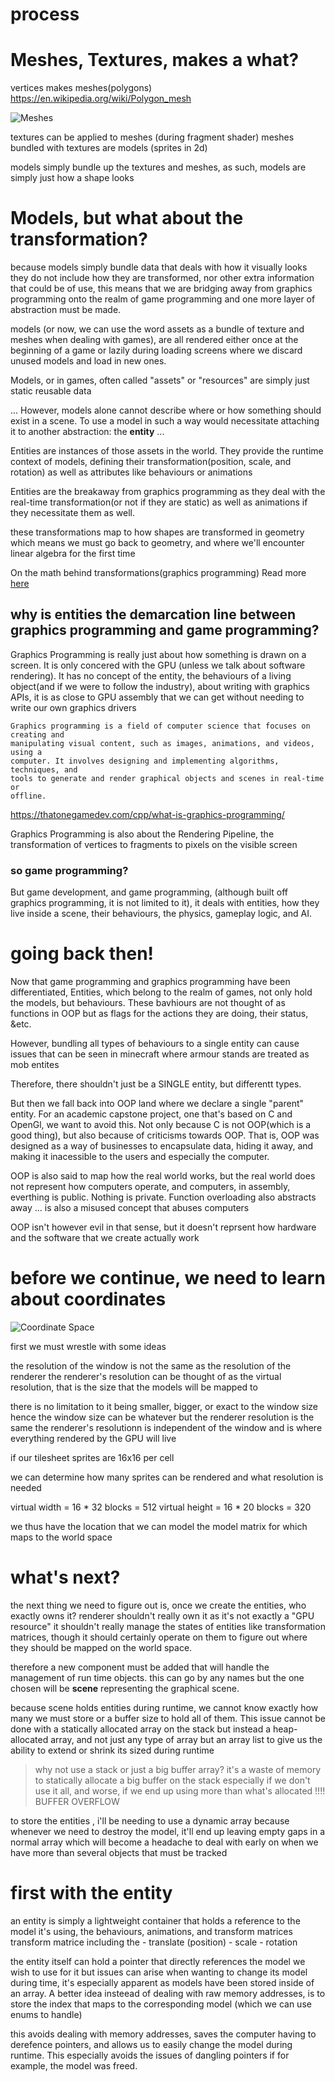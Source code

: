# process

# Meshes, Textures, makes a what?
vertices makes meshes(polygons)
https://en.wikipedia.org/wiki/Polygon_mesh

![Meshes](pictures/meshes.png "Meshes")

textures can be applied to meshes (during fragment shader)
meshes bundled with textures are models (sprites in 2d)

models simply bundle up the textures and meshes, as such, models are simply 
just how a shape looks

# Models, but what about the transformation?

because models simply bundle data that deals with how it visually looks
they do not include how they are transformed, nor other extra information
that could be of use, this means that we are bridging away from graphics
programming onto the realm of game programming and one more layer of
abstraction must be made.

models (or now, we can use the word assets as a bundle of texture and meshes 
when dealing with games), are all rendered either once at the 
beginning of a game or lazily during loading screens where we discard unused 
models and load in new ones.

Models, or in games, often called  "assets" or "resources" are simply just 
static reusable data 

...
However, models alone cannot describe where or how something should exist in
a scene. To use a model in such a way would necessitate attaching it to
another abstraction: the **entity**
...

Entities are instances of those assets in the world. They provide the runtime 
context of models, defining their transformation(position, scale, and rotation)
as well as attributes like behaviours or animations

Entities are the breakaway from graphics programming as they deal with the 
real-time transformation(or not if they are static) as well as animations if 
they necessitate them as well.

these transformations map to how shapes are transformed in geometry which means
we must go back to geometry, and where we'll encounter linear algebra for the
first time

On the math behind transformations(graphics programming)
Read more [here](math.md)


## why is entities the demarcation line between graphics programming and game programming?

Graphics Programming is really just about how something is drawn on a screen.
It is only concered with the GPU (unless we talk about software rendering).
It has no concept of the entity, the behaviours of a living object(and if we were
to follow the industry), about writing with graphics APIs, it is as close to
GPU assembly that we can get without needing to write our own graphics drivers

```
Graphics programming is a field of computer science that focuses on creating and
manipulating visual content, such as images, animations, and videos, using a 
computer. It involves designing and implementing algorithms, techniques, and 
tools to generate and render graphical objects and scenes in real-time or 
offline.
```
https://thatonegamedev.com/cpp/what-is-graphics-programming/

Graphics Programming is also about the Rendering Pipeline, the transformation of
vertices to fragments to pixels on the visible screen

### so game programming?

But game development, and game programming, (although built off graphics
programming, it is not limited to it), it deals with entities, how they live
inside a scene, their behaviours, the physics, gameplay logic, and AI.

# going back then!

Now that game programming and graphics programming have been differentiated,
Entities, which belong to the realm of games, not only hold the models, but
behaviours.  These bavhiours are not thought of as functions in OOP but as flags 
for the actions they are doing, their status, &etc.

However, bundling all types of behaviours to a single entity can cause issues
that can be seen in minecraft where armour stands are treated as mob entites

Therefore, there shouldn't just be a SINGLE entity, but differentt types.

But then we fall back into OOP land where we declare a single "parent" entity.
For an academic capstone project, one that's based on C and OpenGl, we want to
avoid this. Not only because C is not OOP(which is a good thing), but also
because of criticisms towards OOP. That is, OOP was designed as a way of
businesses to encapsulate data, hiding it away, and making it inacessible
to the users and especially the computer.

OOP is also said to map how the real world works, but the real world does not
represent how computers operate, and computers, in assembly, everthing is
public. Nothing is private. Function overloading also abstracts away 
... <TBD>
is also a misused concept
that abuses computers

OOP isn't however evil in that sense, but it doesn't reprsent how hardware
and the software that we create actually work

# before we continue, we need to learn about coordinates

![Coordinate Space](pictures/coordinates.png "Coordinates Space")

first we must wrestle with some ideas

the resolution of the window is not the same as the resolution of the renderer
the renderer's resolution can be thought of as the virtual resolution, that is
the size that the models will be mapped to

there is no limitation to it being smaller, bigger, or exact to the window size
hence the window size can be whatever but the renderer resolution is the same
the renderer's resolutionn is independent of the window and is where everything
rendered by the GPU will live

if our tilesheet sprites are 16x16 per cell

we can determine how many sprites can be rendered and what resolution is needed

virtual width = 16 * 32 blocks = 512
virtual height = 16 * 20 blocks = 320

we thus have the location that we can model the model matrix for which maps to
the world space

# what's next?

the next thing we need to figure out is, once we create the entities, who exactly 
owns it? renderer shouldn't really own it as it's not exactly a "GPU resource"
it shouldn't really manage the states of entities like transformation matrices,
though it should certainly operate on them to figure out where they should be 
mapped on the world space.

therefore a new component must be added that will handle the management of run
time objects. this can go by any names but the one chosen will be **scene** 
representing the graphical scene.

because scene holds entities during runtime, we cannot know exactly how many
we must store or a buffer size to hold all of them. This issue cannot be done
with a statically allocated array on the stack but instead a heap-allocated
array, and not just any type of array but an array list to give us the ability 
to extend or shrink its sized during runtime

> why not use a stack or just a big buffer array? it's a waste of memory to 
> statically allocate a big buffer on the stack especially if we don't use it 
> all, and worse, if we end up using more than
> what's allocated !!!! BUFFER OVERFLOW

to store the entities , i'll be needing to use a dynamic array because whenever
we need to destroy the model, it'll end up leaving empty gaps in a normal array
which will become a headache to deal with early on when we have more than
several objects that must be tracked

# first with the entity

an entity is simply a lightweight container that holds a reference to the 
model it's using, the behaviours, animations, and transform matrices
transform matrice including the
    - translate (position)
    - scale
    - rotation

the entity itself can hold a pointer that directly references the model we wish
to use for it but issues can arise when wanting to change its model during time,
it's especially apparent as models have been stored inside of an array. A better
idea insteead of dealing with raw memory addresses, is to store the index that
maps to the corresponding model (which we can use enums to handle)

this avoids dealing with memory addresses, saves the computer having to
derefence pointers, and allows us to easily change the model during runtime.
This especially avoids the issues of dangling pointers if for example, the
model was freed.
